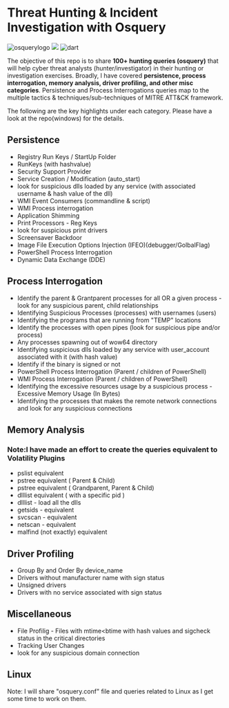 # Threat Hunting & Incident Investigation with Osquery

![osquerylogo](https://github.com/Kirtar22/ThreatHunting_with_Osquery/blob/main/osquery.png) ![](https://github.com/Kirtar22/ThreatHunting_with_Osquery/blob/main/wp.png)     ![dart](https://github.com/Kirtar22/ThreatHunting_with_Osquery/blob/main/OIP.bmp)



The objective of this repo is to share **100+ hunting queries (osquery)** that will help cyber threat analysts (hunter/investigator) in their hunting or investigation exercises. 
Broadly, I have covered **persistence, process interrogation, memory analysis, driver profiling, and other misc categories**. Persistence and Process Interrogations queries map to the multiple tactics & techniques/sub-techniques of MITRE ATT&CK framework. 

The following are the key highlights under each category. Please have a look at the repo(windows) for the details. 

## Persistence

- Registry Run Keys / StartUp Folder
- RunKeys (with hashvalue)
- Security Support Provider
- Service Creation / Modification (auto_start)
- look for suspicious dlls loaded by any service (with associated username & hash value of the dll) 
- WMI Event Consumers (commandline & script) 
- WMI Process interrogation
- Application Shimming
- Print Processors - Reg Keys
- look for suspicious print drivers
- Screensaver Backdoor
- Image File Execution Options Injection (IFEO)(debugger/GolbalFlag)
- PowerShell Process Interrogation
- Dynamic Data Exchange (DDE) 

## Process Interrogation

- Identify the parent & Grantparent processes for all OR a given process - look for any suspicious parent, child relationships 
- Identifying Suspicious Processes (processes) with usernames (users)
- Identifying the programs that are running from "TEMP" locations
- Identify the processes with open pipes (look for suspicious pipe and/or process) 
- Any processes spawning out of wow64 directory
- Identifying suspicious dlls loaded by any service with user_account associated with it (with hash value) 
- Identify if the binary is signed or not 
- PowerShell Process Interrogation (Parent / children of PowerShell) 
- WMI Process Interrogation (Parent / children of PowerShell)
- Identifying the excessive resources usage by a suspicious process - Excessive Memory Usage (In Bytes)
- Identifying the processes that makes the remote network connections and look for any suspicious connections

## Memory Analysis 

### Note:I have made an effort to create the queries equivalent to Volatility Plugins 

- pslist equivalent 
- pstree equivalent ( Parent & Child) 
- pstree equivalent ( Grandparent, Parent & Child) 
- dlllist equivalent ( with a specific pid ) 
- dlllist - load all the dlls
- getsids - equivalent 
- svcscan - equivalent 
- netscan - equivalent 
- malfind (not exactly) equivalent 

## Driver Profiling 

- Group By and Order By device_name
- Drivers without manufacturer name with sign status
- Unsigned drivers
- Drivers with no service associated with sign status

## Miscellaneous

- File Profilig - Files with mtime<btime with hash values and sigcheck status in the critical directories
- Tracking User Changes
- look for any suspicious domain connection

## Linux 

Note: I will share "osquery.conf" file and queries related to Linux as I get some time to work on them. 
